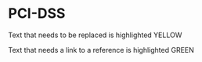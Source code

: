 # PCI-DSS


<p>Text that needs to be replaced is highlighted YELLOW</p> 
<p>Text that needs a link to a reference is highlighted GREEN</p>
